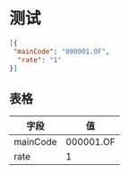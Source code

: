 # 测试

```json
[{
 "mainCode": "000001.OF",
  "rate": "1"
}]
```

## 表格

| 字段     | 值        |
| -------- | --------- |
| mainCode | 000001.OF |
| rate     | 1         |

